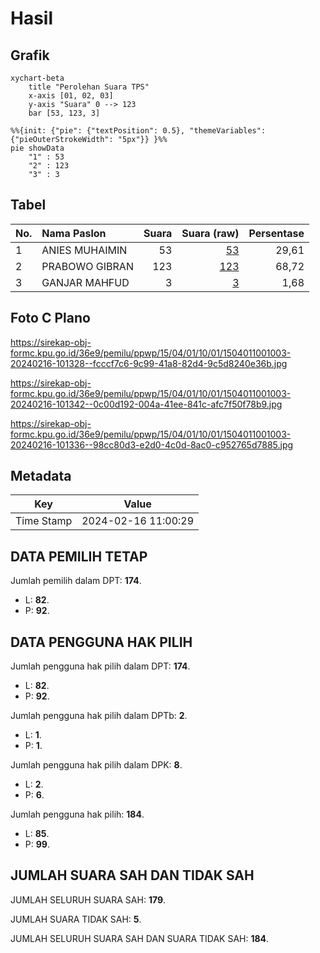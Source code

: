 # Hasil

## Grafik

```mermaid
xychart-beta
    title "Perolehan Suara TPS"
    x-axis [01, 02, 03]
    y-axis "Suara" 0 --> 123
    bar [53, 123, 3]
```

```mermaid
%%{init: {"pie": {"textPosition": 0.5}, "themeVariables": {"pieOuterStrokeWidth": "5px"}} }%%
pie showData
    "1" : 53
    "2" : 123
    "3" : 3
```

## Tabel

| No. | Nama Paslon    | Suara | Suara (raw) | Persentase |
|:--- |:-------------- | -----:| -----------:| ----------:|
| 1   | ANIES MUHAIMIN | 53    | [53][p-1]   | 29,61      |
| 2   | PRABOWO GIBRAN | 123   | [123][p-2]  | 68,72      |
| 3   | GANJAR MAHFUD  | 3     | [3][p-3]    | 1,68       |


[p-1]: https://github.com/gigit-pemilu/pemilu-2024-15-jambi/blob/main/pilpres/hitung-suara/sub/15-jambi/sub/04-batanghari/sub/01-mersam/sub/1001-kembang-paseban/sub/003-tps/sub/paslon-1.txt
[p-2]: https://github.com/gigit-pemilu/pemilu-2024-15-jambi/blob/main/pilpres/hitung-suara/sub/15-jambi/sub/04-batanghari/sub/01-mersam/sub/1001-kembang-paseban/sub/003-tps/sub/paslon-2.txt
[p-3]: https://github.com/gigit-pemilu/pemilu-2024-15-jambi/blob/main/pilpres/hitung-suara/sub/15-jambi/sub/04-batanghari/sub/01-mersam/sub/1001-kembang-paseban/sub/003-tps/sub/paslon-3.txt

## Foto C Plano

https://sirekap-obj-formc.kpu.go.id/36e9/pemilu/ppwp/15/04/01/10/01/1504011001003-20240216-101328--fcccf7c6-9c99-41a8-82d4-9c5d8240e36b.jpg

https://sirekap-obj-formc.kpu.go.id/36e9/pemilu/ppwp/15/04/01/10/01/1504011001003-20240216-101342--0c00d192-004a-41ee-841c-afc7f50f78b9.jpg

https://sirekap-obj-formc.kpu.go.id/36e9/pemilu/ppwp/15/04/01/10/01/1504011001003-20240216-101336--98cc80d3-e2d0-4c0d-8ac0-c952765d7885.jpg


## Metadata

| Key        | Value               |
| ---------- | ------------------- |
| Time Stamp | 2024-02-16 11:00:29 |


## DATA PEMILIH TETAP

Jumlah pemilih dalam DPT: **174**.
 * L: **82**.
 * P: **92**.

## DATA PENGGUNA HAK PILIH

Jumlah pengguna hak pilih dalam DPT: **174**.
 * L: **82**.
 * P: **92**.

Jumlah pengguna hak pilih dalam DPTb: **2**.
 * L: **1**.
 * P: **1**.

Jumlah pengguna hak pilih dalam DPK: **8**.
 * L: **2**.
 * P: **6**.

Jumlah pengguna hak pilih: **184**.
 * L: **85**.
 * P: **99**.

## JUMLAH SUARA SAH DAN TIDAK SAH

JUMLAH SELURUH SUARA SAH: **179**.

JUMLAH SUARA TIDAK SAH: **5**.

JUMLAH SELURUH SUARA SAH DAN SUARA TIDAK SAH: **184**.



